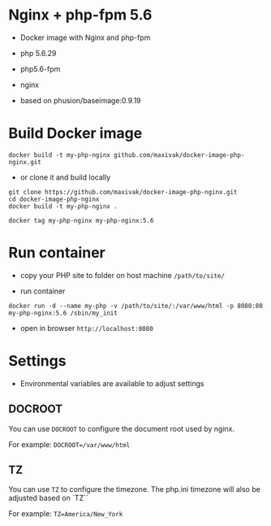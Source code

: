 # Nginx + php-fpm 5.6

* Docker image with Nginx and php-fpm

* php 5.6.29
* php5.6-fpm
* nginx


* based on phusion/baseimage:0.9.19



# Build Docker image

```
docker build -t my-php-nginx github.com/maxivak/docker-image-php-nginx.git
```


* or clone it and build locally

```
git clone https://github.com/maxivak/docker-image-php-nginx.git
cd docker-image-php-nginx
docker build -t my-php-nginx .

docker tag my-php-nginx my-php-nginx:5.6
```


# Run container

* copy your PHP site to folder on host machine `/path/to/site/`

* run container
```
docker run -d --name my-php -v /path/to/site/:/var/www/html -p 8080:80 my-php-nginx:5.6 /sbin/my_init
```

* open in browser `http://localhost:8080`



# Settings

* Environmental variables are available to adjust settings


## DOCROOT

You can use `DOCROOT` to configure the document root used by nginx.

For example: `DOCROOT=/var/www/html`

## TZ

You can use `TZ` to configure the timezone. The php.ini timezone will also be adjusted based on `TZ``

For example: `TZ=America/New_York`
